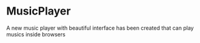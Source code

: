 # MusicPlayer
A new music player with beautiful interface has been created that can play musics inside browsers 
